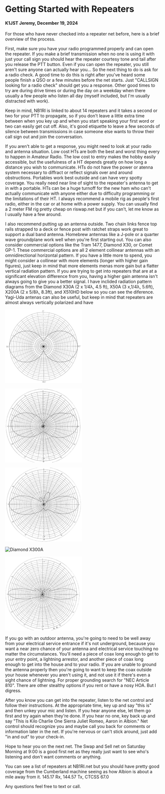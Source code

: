 # Getting Started with Repeaters

#### K1JST Jeremy, December 19, 2024

For those who have never checked into a repeater net before, here is a brief overview of the process.

First, make sure you have your radio programmed properly and can open the repeater. If you make a brief transmission when no one is using it with just your call sign you should hear the repeater courtesy tone and tail after you release the PTT button. Even if you can open the repeater, you still aren't sure anyone can actually hear you... So the next thing to do is ask for a radio check. A good time to do this is right after you've heard some people finish a QSO or a few minutes before the net starts. Just "CALLSIGN looking for a radio check" should get you a response. Other good times to try are during drive times or during the day on a weekday when there usually a few people who listen all day (myself included, but I'm usually distracted with work).

Keep in mind, NB1RI is linked to about 14 repeaters and it takes a second or two for your PTT to propagate, so if you don't leave a little extra time between when you key up and when you start speaking your first word or two can easily get cut off. Also, it's good etiquette to leave a few seconds of silence between transmissions in case someone else wants to throw their call sign out and join the conversation.

If you aren't able to get a response, you might need to look at your radio and antenna situation. Low cost HTs are both the best and worst thing every to happen in Amateur Radio. The low cost to entry makes the hobby easily accessible, but the usefulness of a HT depends greatly on how long a distance you wish to communicate. HTs do not have the power or atenna system necessary to diffract or reflect signals over and around obstructions.  Portables work best outside and can have very spotty coverage. You really need near line of sight to the repeater's antenna to get in with a portable. HTs can be a huge turnoff for the new ham who can't actually communicate with anyone either due to difficulty programming or the limitations of their HT. I always recommend a mobile rig as people's first radio, either in the car or at home with a power supply. You can usually find a 2 meter FM rig pretty cheap on riswap.net but if you can't, let me know as I usually have a few around.

I also recommend putting up an antenna outside. Two chain links fence top rails strapped to a deck or fence post with ratchet straps work great to support a dual band antenna. Homebrew antennas like a J-pole or a quarter wave groundplane work well when you're first starting out. You can also consider commercial options like the Tram 1477, Diamond X30, or Comet GP-1. These commercial options are all 2 element collinear antennas with an omnidirectional horizontal pattern. If you have a little more to spend, you might consider a collinear with more elements (longer with higher gain figures), just keep in mind that more elements menas more gain but a flatter vertical radiation pattern. If you are trying to get into repeaters that are at a significant elevation difference from you, having a higher gain antenna isn't always going to give you a better signal. I have inclided radiation pattern diagrams from the Diamond X30A (2 x 1/4λ, 4.5 ft), X50A (3 x,1/4λ, 5.6ft), X200A (2 x 5/8λ, 8.3ft),  and X510HD below so you can see the diference. Yagi-Uda antenas can also be useful, but keep in mind that repeaters are almost always vertically polarized and have 

![Diamond X30A](x30a-147.gif)

![Diamond X50A](x50a-147.gif)

![Diamond X200A](x200a-147.gif)

![Diamond X300A](x300a-144.gif)

![Diamond X510HD](x510hd-147.gif)

If you go with an outdoor antenna, you're going to need to be well away from your electrical service entrance if it's not underground, because you want a near zero chance of your antenna and electrical service touching no matter the circumstances. You'll need a piece of coax long enough to get to your entry point, a lightning arrestor, and another piece of coax long enough to get into the house and to your radio. If you are unable to ground the antenna properly then you're going to want to keep the coax outside your house whenever you aren't using it, and not use it if there's even a sight chance of lightning. For proper grounding search for "NEC Article 810". There are other stealthy options if you rent or have a nosy HOA. But I digress.

After you know you can get into the repeater, listen to the net control and follow their instructions. At the appropriate time, key up and say "this is" and then unkey your mic and listen. If you hear anyone else, let them go first and try again when they're done. If you hear no one, key back up and say "This is Kilo Charlie One Sierra Juliet Romeo, Aaron in Albion." Net control should recognize you and maybe call you back for comments or information later in the net. If you're nervous or can't stick around, just add "in and out" to your check-in.

Hope to hear you on the next net. The Swap and Sell net on Saturday Morning at 9:00 is a good first net as they really just want to see who's listening and don't want comments or anything.

You can see a list of repeaters at NB1RI.net but you should have pretty good coverage from the Cumberland machine seeing as how Albion is about a mile away from it. 145.17 Rx, 144.57 Tx, CTCSS 67.0

Any questions feel free to text or call.